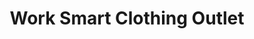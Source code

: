 ---
title: "Work Smart Clothing Outlet"
url: /cleveland/work-smart-clothing-outlet/
shop: Kleidung
---